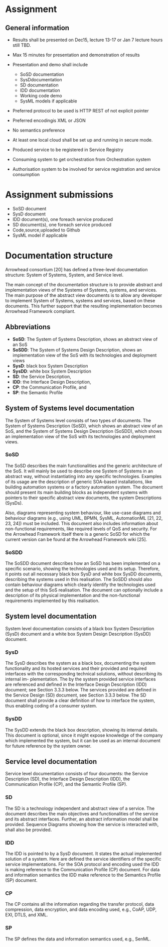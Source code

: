 # Assignment

## General information

- Results shall be presented on Dec15, lecture 13-17 or Jan 7 lecture hours still TBD.
- Max 15 minutes for presentation and demonstration of results
- Presentation and demo shall include

  - SoSD documentation
  - SysDdocumentation
  - SD documentation
  - IDD documentation
  - Working code demo
  - SysML models if applicable

- Preferred protocol to be used is HTTP REST of not explicit pointer

- Preferred encodingis XML or JSON

- No semantics preference

- At least one local cloud shall be set up and running in secure mode.

- Produced service to be registered in Service Registry

- Consuming system to get orchestration from Orchestration system

- Authorisation system to be involved for service registration and service consumption

# Assignment submissions

- SoSD document
- SysD document
- IDD document(s), one foreach service produced
- SD document(s), one foreach service produced
- Code,source,uploaded to Github
- SysML model if applicable

# Documentation structure

Arrowhead consortium [20] has defined a three-level documentation structure: System of Systems, System, and Service level.

The main concept of the documentation structure is to provide abstract and implementation views of the Systems of Systems, systems, and services. The main purpose of the abstract view documents is to allow any developer to implement System of Systems, systems and services, based on these documents. This further support that the resulting implementation becomes Arrowhead Framework compliant.

## Abbreviations

- **SoSD**: The System of Systems Description, shows an abstract view of an SoS
- **SoSDD**: The System of Systems Design Description, shows an implementation view of the SoS with its technologies and deployment views
- **SysD**: black box System Description
- **SysDD**: white box System Description
- **SD**: the Service Description,
- **IDD**: the Interface Design Description,
- **CP**: the Communication Profile, and
- **SP**: the Semantic Profile

## System of Systems level documentation

The System of Systems level consists of two types of documents. The System of Systems Description (SoSD), which shows an abstract view of an SoS, and the System of Systems Design Description (SoSDD), which shows an implementation view of the SoS with its technologies and deployment views.

### SoSD

The SoSD describes the main functionalities and the generic architecture of the SoS. It will mainly be used to describe one System of Systems in an abstract way, without instantiating into any specific technologies. Examples of its usage are the description of generic SOA-based installations, like building automation systems or a factory automation system. The document should present its main building blocks as independent systems with pointers to their specific abstract view documents, the system Descriptions (SysDs).

Also, diagrams representing system behaviour, like use-case diagrams and behaviour diagrams (e.g., using UML, BPMN, SysML, AutomationML [21, 22, 23, 24]) must be included. This document also includes information about non-functional requirements, like required levels of QoS and security. For the Arrowhead Framework itself there is a generic SoSD for which the current version can be found at the Arrowhead Framework wiki [25].

### SoSDD

The SoSDD document describes how an SoSD has been implemented on a specific scenario, showing the technologies used and its setup. Therefore, it points out all necessary black box SysD and white box SysDD documents, describing the systems used in this realisation. The SoSDD should also contain behaviour diagrams which clearly identify the technologies used and the setup of this SoS realisation. The document can optionally include a description of its physical implementation and the non-functional requirements implemented by this realisation.

## System level documentation

System level documentation consists of a black box System Description (SysD) document and a white box System Design Description (SysDD) document.

### SysD

The SysD describes the system as a black box, documenting the system functionality and its hosted services and their provided and required interfaces with the corresponding technical solutions, without describing its internal im- plementation. The by the system provided service interfaces are referenced and defined in the Interface Design Description (IDD) document; see Section 3.3.3 below. The services provided are defined in the Service Design (SD) document, see Section 3.3.3 below. The SD document shall provide a clear definition of how to interface the system, thus enabling coding of a consumer system.

### SysDD

The SysDD extends the black box description, showing its internal details. This document is optional, since it might expose knowledge of the company which implemented the system, but it can be used as an internal document for future reference by the system owner.

## Service level documentation

Service level documentation consists of four documents: the Service Description (SD), the Interface Design Description (IDD), the Communication Profile (CP), and the Semantic Profile (SP).

### SD

The SD is a technology independent and abstract view of a service. The document describes the main objectives and functionalities of the service and its abstract interfaces. Further, an abstract information model shall be provided. Sequence Diagrams showing how the service is interacted with, shall also be provided.

### IDD

The IDD is pointed to by a SysD document. It states the actual implemented solution of a system. Here are defined the service identifiers of the specific service implementations. For the SOA protocol and encoding used the IDD is making reference to the Communication Profile (CP) document. For data and information semantics the IDD make reference to the Semantics Profile (SP) document.

### CP

The CP contains all the information regarding the transfer protocol, data compression, data encryption, and data encoding used, e.g., CoAP, UDP, EXI, DTLS, and XML.

### SP

The SP defines the data and information semantics used, e.g., SenML.
